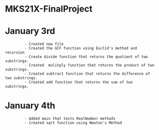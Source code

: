 # MKS21X-FinalProject
# January 3rd 
             - Created new file
             - Created the GCF function using Euclid's method and recursion
             - Create divide function that returns the quotient of two substrings.
             - Created  mulitply function that returns the product of two substrings.
             - Created subtract function that returns the difference of two substrings.
             - Created add function that returns the sum of two substrings.
# January 4th 
             - Added main that tests RealNumber methods
             - Created sqrt function using Newton's Method
